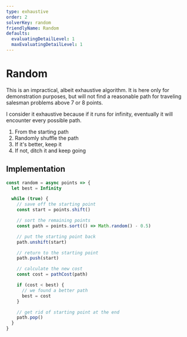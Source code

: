 ```yaml
---
type: exhaustive
order: 2
solverKey: random
friendlyName: Random
defaults:
  evaluatingDetailLevel: 1
  maxEvaluatingDetailLevel: 1
---
```


# Random

This is an impractical, albeit exhaustive algorithm. It is here only for demonstration purposes, but will not find a reasonable path for traveling salesman problems above 7 or 8 points.

I consider it exhaustive because if it runs for infinity, eventually it will encounter every possible path.

1. From the starting path
2. Randomly shuffle the path
3. If it's better, keep it
4. If not, ditch it and keep going

## Implementation

```javascript
const random = async points => {
  let best = Infinity

  while (true) {
    // save off the starting point
    const start = points.shift()

    // sort the remaining points
    const path = points.sort(() => Math.random() - 0.5)

    // put the starting point back
    path.unshift(start)

    // return to the starting point
    path.push(start)

    // calculate the new cost
    const cost = pathCost(path)

    if (cost < best) {
      // we found a better path
      best = cost
    }

    // get rid of starting point at the end
    path.pop()
  }
}
```
